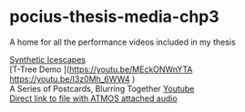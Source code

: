 # pocius-thesis-media-chp3
A home for all the performance videos included in my thesis

[Synthetic Icescapes
](https://www.youtube.com/watch?v=Jn8iVg3SdPk&ab_channel=IDMIL
) \
[T-Tree Demo
](https://youtu.be/MEckONWnYTA https://youtu.be/I3z0Mh_6WW4
) \
A Series of Postcards, Blurring Together 
[Youtube](https://youtu.be/KOhy9aR8rIc
) \
[Direct link to file with ATMOS attached audio
](https://drive.google.com/file/d/1fqp7A9VEr95FK6tOpOJgK3MYrMg7f9PI/view?usp=drive_link) 
